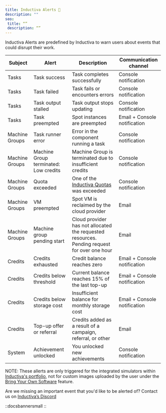 ```yaml
---
title: Inductiva Alerts 🔔
description: ""
seo:
 title: “”
 description: “”
---
```


Inductiva Alerts are predefined by Inductiva to warn users about events that could disrupt their work.

**Subject** | **Alert** | **Description** | **Communication channel** |
|---|---|---|---|
Tasks | Task success | Task completes successfully | Console notification |
Tasks | Task failed | Task fails or encounters errors | Console notification |
Tasks | Task output stalled | Task output stops updating | Console notification |
Tasks | Task preempted | Spot instances are preempted | Email + Console notification |
Machine Groups | Task runner error | Error in the component running a task | Console notification |
Machine Groups | Machine Group terminated: Low credits | Machine Group is terminated due to insufficient credits | Console notification |
Machine Groups | Quota exceeded | One of the <a href="https://inductiva.ai/guides/how-it-works/basics/quotas" target="_blank">Inductiva Quotas</a> was exceeded | Console notification |
Machine Groups | VM preempted | Spot VM is reclaimed by the cloud provider | Email |
Machine Groups | Machine group pending start | Cloud provider has not allocated the requested resources. Pending request for over one hour | Email |
Credits | Credits exhausted | Credit balance reaches zero | Email + Console notification |
Credits | Credits below threshold | Current balance reaches 15% of the last top-up | Email + Console notification |
Credits | Credits below storage cost | Insufficient balance for monthly storage cost | Email + Console notification |
Credits | Top-up offer or referral | Credits added as a result of a campaign, referral, or other | Email |
System | Achievement unlocked | You unlocked new achievements | Console notification |


NOTE: These allerts are only triggered for the integrated simulators within [Inductiva's portfolio](https://inductiva.ai/simulators), not for custom images uploaded by the user under the [Bring Your Own Software](https://inductiva.ai/guides/expand/bring-your-own-software/index) feature. 

Are we missing an important event that you'd like to be alerted of? Contact us on [Inductiva’s Discord](https://discord.com/invite/p9tjqBhuZ5)


::docsbannersmall
::
